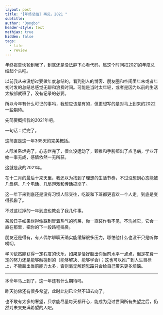 ```yaml
---
layout: post
title: "[年终总结] 再见，2021 "
subtitle: 
author: "Dongbo"
header-style: text
mathjax: true
hidden: false
tags:
  - life
  - review
---
```


年终报告快轮到我了，到底还是没法静下心看代码，趁这个时间把2021的年度总结起个头吧。

以前我从来没想过要做年度总结的，看到别人的博客、朋友圈和空间里年末或者年初时发的总结总感觉无聊和浪费时间。可能是当时太年轻，或者是因为以前的生活太按部就班了，没有记录的必要。

所以今年有什么可记的事吗，我想应该是有的，但更想写的是对马上到来的2022一些期待。

先简要概括我的2021年吧。

一句话：烂完了。

这简直是这一年365天的完美概括。

人际关系烂完了，心态烂完了，很久没运动了，颈椎和手腕都出了点毛病，学业开始一事无成，感情依然一无所获。

这就是我的2021年。

在十二月的最后十来天里，我还以为找到了理想的生活节奏，不过没想到心态能被几盘棋、几个电话、几局游戏和传话搞崩了。

这一年下来到底还是没有习惯人际交往，吃饭和下班都更喜欢一个人走。到底是变得孤僻了。

不过这烂掉的一年到底也教会了我几件事。

某段日子如果烂得像踩到冒着热气的狗屎，你一直装作看不见，不洗掉它，它会一直在那里，把你的下一段路程搞臭。

朋友还是得有，有人偶尔聊聊天确实能缓解很多压力，哪怕他什么也没干只是听你唠叨。

学习依然能获得一定程度的快乐，如果是恰好超出你当前水平一点点，但是花费一定的努力还是能够触碰到的（能够解决、能够学会）；这也可以推广到人生目标上，不能超出当前能力太多，否则毫无解题思路只会给自己带来更多烦恼。

--------------

本命年马上到了，这一年还有什么期待吗。

昨天彷佛还有很多希望，此时此刻已全然不知去向了。

也不敢有太多的奢望，只求能尽量每天都开心，能成为见过世间所有失望之后，仍然对未来充满希望的人吧。

